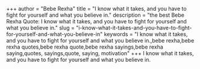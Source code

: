 +++
author = "Bebe Rexha"
title = "I know what it takes, and you have to fight for yourself and what you believe in."
description = "the best Bebe Rexha Quote: I know what it takes, and you have to fight for yourself and what you believe in."
slug = "i-know-what-it-takes-and-you-have-to-fight-for-yourself-and-what-you-believe-in"
keywords = "I know what it takes, and you have to fight for yourself and what you believe in.,bebe rexha,bebe rexha quotes,bebe rexha quote,bebe rexha sayings,bebe rexha saying,quotes, sayings,quote, saying, motivation"
+++
I know what it takes, and you have to fight for yourself and what you believe in.
